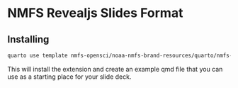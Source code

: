 # NMFS Revealjs Slides Format

## Installing

```bash
quarto use template nmfs-opensci/noaa-nmfs-brand-resources/quarto/nmfs-slides
```

This will install the extension and create an example qmd file that you can use as a starting place for your slide deck.

<!-- ## Using

*TODO*: Describe how to use your format.

## Format Options

*TODO*: If your format has options that can be set via document metadata, describe them.

## Example

Here is the source code for a minimal sample document: [example.qmd](example.qmd). -->
